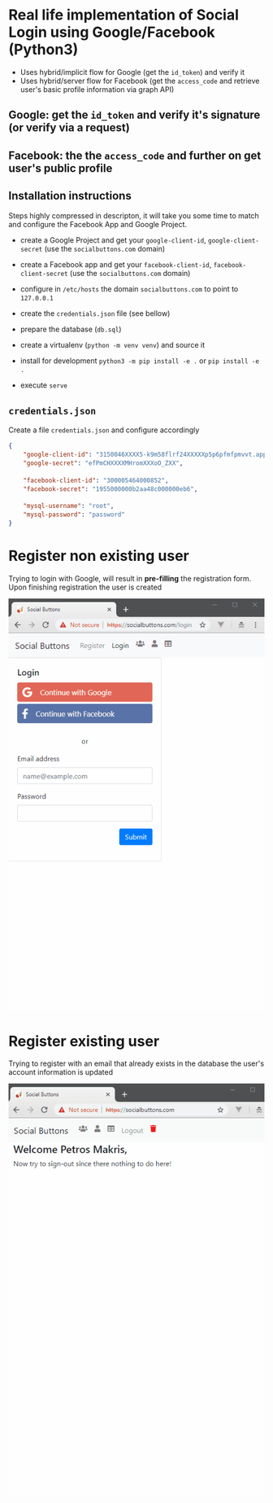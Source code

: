 # Real life implementation of Social Login using Google/Facebook (Python3)

- Uses hybrid/implicit flow for Google (get the `id_token`) and verify it
- Uses hybrid/server flow for Facebook (get the `access_code` and retrieve
user's basic profile information via graph API)

## Google: get the `id_token` and verify it's signature (or verify via a request)
## Facebook: the the `access_code` and further on get user's public profile

## Installation instructions

Steps highly compressed in descripton, it will take you some time to match and configure
the Facebook App and Google Project.

- create a Google Project and get your `google-client-id`, `google-client-secret`
(use the `socialbuttons.com` domain)
- create a Facebook app and get your `facebook-client-id`, `facebook-client-secret`
(use the `socialbuttons.com` domain)

- configure in `/etc/hosts` the domain `socialbuttons.com` to point to `127.0.0.1`
- create the `credentials.json` file (see bellow)
- prepare the database (`db.sql`)
- create a virtualenv (`python -m venv venv`) and source it
- install for development `python3 -m pip install -e .` or `pip install -e .`
- execute `serve`


## `credentials.json`

Create a file `credentials.json` and configure accordingly

```json
{
    "google-client-id": "3150046XXXX5-k9m58flrf24XXXXXp5p6pfmfpmvvt.apps.googleusercontent.com",
    "google-secret": "efPmCHXXXXMHromXXXoO_ZXX",

    "facebook-client-id": "300005464000852",
    "facebook-secret": "1955000000b2aa48c000000eb6",

    "mysql-username": "root",
    "mysql-password": "password"
}

```

# Register non existing user


Trying to login with Google, will result in **pre-filling** the registration form.
Upon finishing registration the user is created

![](google.gif)

# Register existing user

Trying to register with an email that already exists in the database the user's account information is updated

![](facebook.gif)
